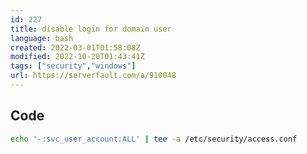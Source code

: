 ```yaml
---
id: 227
title: disable login for domain user
language: bash
created: 2022-03-01T01:58:08Z
modified: 2022-10-20T01:43:41Z
tags: ["security","windows"]
url: https://serverfault.com/a/910048
---
```


## Code

```bash
echo '-:svc_user_account:ALL' | tee -a /etc/security/access.conf
```

<!-- end -->

